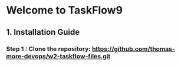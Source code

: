 # Welcome to TaskFlow9 

## 1. Installation Guide

### Step 1 : Clone the repository: https://github.com/thomas-more-devops/w2-taskflow-files.git